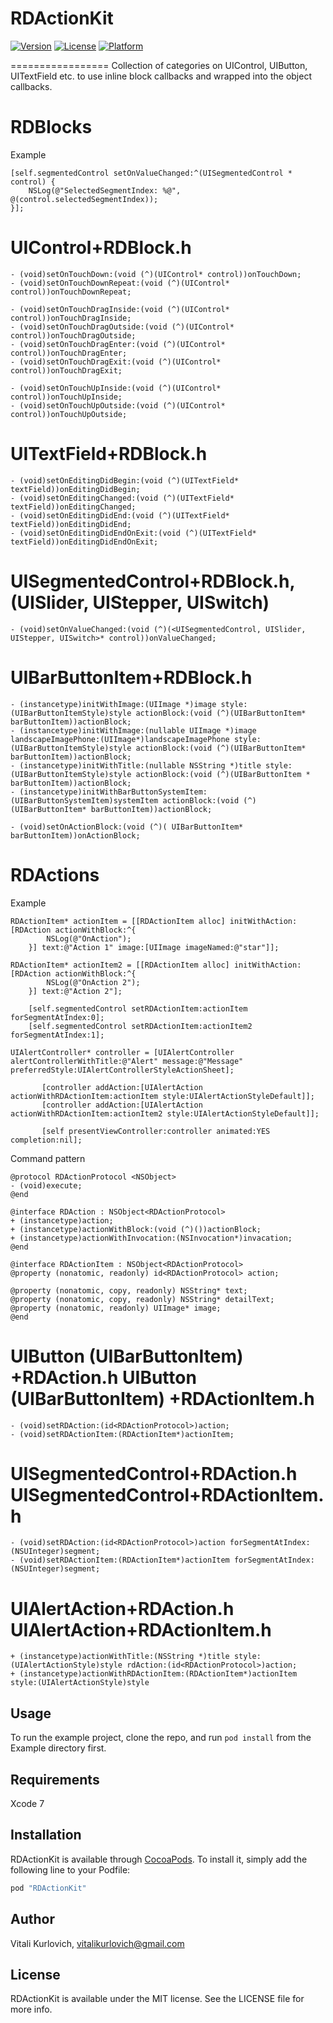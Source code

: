 # RDActionKit
[![Version](https://img.shields.io/cocoapods/v/RDActionKit.svg?style=flat)](http://cocoapods.org/pods/RDActionKit)
[![License](https://img.shields.io/cocoapods/l/RDActionKit.svg?style=flat)](http://cocoapods.org/pods/RDActionKit)
[![Platform](https://img.shields.io/cocoapods/p/RDActionKit.svg?style=flat)](http://cocoapods.org/pods/RDActionKit)

=================
Collection of categories on UIControl, UIButton, UITextField etc. to use inline block callbacks and wrapped into the object callbacks.

RDBlocks
=================
Example
```objc
[self.segmentedControl setOnValueChanged:^(UISegmentedControl *  control) {
    NSLog(@"SelectedSegmentIndex: %@", @(control.selectedSegmentIndex));
}];
```
UIControl+RDBlock.h
================
```objc
- (void)setOnTouchDown:(void (^)(UIControl* control))onTouchDown;
- (void)setOnTouchDownRepeat:(void (^)(UIControl* control))onTouchDownRepeat;

- (void)setOnTouchDragInside:(void (^)(UIControl* control))onTouchDragInside;
- (void)setOnTouchDragOutside:(void (^)(UIControl* control))onTouchDragOutside;
- (void)setOnTouchDragEnter:(void (^)(UIControl* control))onTouchDragEnter;
- (void)setOnTouchDragExit:(void (^)(UIControl* control))onTouchDragExit;

- (void)setOnTouchUpInside:(void (^)(UIControl*  control))onTouchUpInside;
- (void)setOnTouchUpOutside:(void (^)(UIControl*  control))onTouchUpOutside;
```

UITextField+RDBlock.h
================
```objc
- (void)setOnEditingDidBegin:(void (^)(UITextField* textField))onEditingDidBegin;
- (void)setOnEditingChanged:(void (^)(UITextField* textField))onEditingChanged;
- (void)setOnEditingDidEnd:(void (^)(UITextField* textField))onEditingDidEnd;
- (void)setOnEditingDidEndOnExit:(void (^)(UITextField* textField))onEditingDidEndOnExit;
```

UISegmentedControl+RDBlock.h, (UISlider, UIStepper, UISwitch)
================
```objc
- (void)setOnValueChanged:(void (^)(<UISegmentedControl, UISlider, UIStepper, UISwitch>* control))onValueChanged;
```

UIBarButtonItem+RDBlock.h
================
```objc
- (instancetype)initWithImage:(UIImage *)image style:(UIBarButtonItemStyle)style actionBlock:(void (^)(UIBarButtonItem* barButtonItem))actionBlock;
- (instancetype)initWithImage:(nullable UIImage *)image landscapeImagePhone:(UIImage*)landscapeImagePhone style:(UIBarButtonItemStyle)style actionBlock:(void (^)(UIBarButtonItem* barButtonItem))actionBlock;
- (instancetype)initWithTitle:(nullable NSString *)title style:(UIBarButtonItemStyle)style actionBlock:(void (^)(UIBarButtonItem * barButtonItem))actionBlock;
- (instancetype)initWithBarButtonSystemItem:(UIBarButtonSystemItem)systemItem actionBlock:(void (^)(UIBarButtonItem* barButtonItem))actionBlock;

- (void)setOnActionBlock:(void (^)( UIBarButtonItem* barButtonItem))onActionBlock;
```


RDActions
=================
Example
```objc
RDActionItem* actionItem = [[RDActionItem alloc] initWithAction:[RDAction actionWithBlock:^{
        NSLog(@"OnAction");
    }] text:@"Action 1" image:[UIImage imageNamed:@"star"]];

RDActionItem* actionItem2 = [[RDActionItem alloc] initWithAction:[RDAction actionWithBlock:^{
        NSLog(@"OnAction 2");
    }] text:@"Action 2"];

    [self.segmentedControl setRDActionItem:actionItem forSegmentAtIndex:0];
    [self.segmentedControl setRDActionItem:actionItem2 forSegmentAtIndex:1];

UIAlertController* controller = [UIAlertController alertControllerWithTitle:@"Alert" message:@"Message" preferredStyle:UIAlertControllerStyleActionSheet];

       [controller addAction:[UIAlertAction actionWithRDActionItem:actionItem style:UIAlertActionStyleDefault]];
       [controller addAction:[UIAlertAction actionWithRDActionItem:actionItem2 style:UIAlertActionStyleDefault]];

       [self presentViewController:controller animated:YES completion:nil];
```

Command pattern
```objc
@protocol RDActionProtocol <NSObject>
- (void)execute;
@end

@interface RDAction : NSObject<RDActionProtocol>
+ (instancetype)action;
+ (instancetype)actionWithBlock:(void (^)())actionBlock;
+ (instancetype)actionWithInvocation:(NSInvocation*)invacation;
@end

@interface RDActionItem : NSObject<RDActionProtocol>
@property (nonatomic, readonly) id<RDActionProtocol> action;

@property (nonatomic, copy, readonly) NSString* text;
@property (nonatomic, copy, readonly) NSString* detailText;
@property (nonatomic, readonly) UIImage* image;
@end
```

UIButton (UIBarButtonItem) +RDAction.h
UIButton (UIBarButtonItem) +RDActionItem.h
===========
```objc
- (void)setRDAction:(id<RDActionProtocol>)action;
- (void)setRDActionItem:(RDActionItem*)actionItem;
```

UISegmentedControl+RDAction.h
UISegmentedControl+RDActionItem.h
=======================
```objc
- (void)setRDAction:(id<RDActionProtocol>)action forSegmentAtIndex:(NSUInteger)segment;
- (void)setRDActionItem:(RDActionItem*)actionItem forSegmentAtIndex:(NSUInteger)segment;
```

UIAlertAction+RDAction.h
UIAlertAction+RDActionItem.h
=======================
```objc
+ (instancetype)actionWithTitle:(NSString *)title style:(UIAlertActionStyle)style rdAction:(id<RDActionProtocol>)action;
+ (instancetype)actionWithRDActionItem:(RDActionItem*)actionItem style:(UIAlertActionStyle)style
```


## Usage

To run the example project, clone the repo, and run `pod install` from the Example directory first.

## Requirements
Xcode 7

## Installation

RDActionKit is available through [CocoaPods](http://cocoapods.org). To install
it, simply add the following line to your Podfile:

```ruby
pod "RDActionKit"
```

## Author

Vitali Kurlovich, vitalikurlovich@gmail.com

## License

RDActionKit is available under the MIT license. See the LICENSE file for more info.
